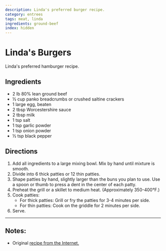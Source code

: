 ```yaml
---
description: Linda's preferred burger recipe.
category: entrees
tags: meat, linda
ingredients: ground-beef
index: hidden
---
```


# Linda's Burgers

Linda's preferred hamburger recipe.

## Ingredients
- 2 lb 80% lean ground beef
- ½ cup panko breadcrumbs or crushed saltine crackers
- 1 large egg, beaten
- 2 tbsp Worcestershire sauce
- 2 tbsp milk
- 1 tsp salt
- 1 tsp garlic powder
- 1 tsp onion powder
- ½ tsp black pepper

## Directions

1. Add all ingredients to a large mixing bowl. Mix by hand until mixture is smooth. 
2. Divide into 6 thick patties or 12 thin patties.
3. Shape patties by hand, slightly larger than the buns you plan to use. Use a spoon or thumb to press a dent in the center of each patty. 
4. Preheat the grill or a skillet to medium heat. (Approximately 350-400°F.)
5. Cook patties:
    - For thick patties: Grill or fry the patties for 3-4 minutes per side.
    - For thin patties: Cook on the griddle for 2 minutes per side.
6. Serve.

* * * 

## Notes:

  - Original [recipe from the Internet.](https://www.aspicyperspective.com/best-hamburger-patty-recipe/)
